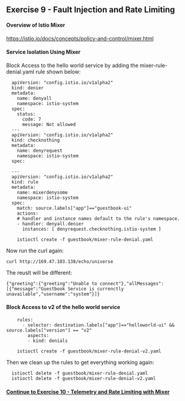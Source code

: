 ## Exercise 9 - Fault Injection and Rate Limiting

#### Overview of Istio Mixer

https://istio.io/docs/concepts/policy-and-control/mixer.html


#### Service Isolation Using Mixer

Block Access to the hello world service by adding the mixer-rule-denial.yaml rule shown below:

```
  apiVersion: "config.istio.io/v1alpha2"
  kind: denier
  metadata:
    name: denyall
    namespace: istio-system
  spec:
    status:
      code: 7
      message: Not allowed
  ---
  apiVersion: "config.istio.io/v1alpha2"
  kind: checknothing
  metadata:
    name: denyrequest
    namespace: istio-system
  spec:

  ---
  apiVersion: "config.istio.io/v1alpha2"
  kind: rule
  metadata:
    name: mixerdenysome
    namespace: istio-system
  spec:
    match: source.labels["app"]=="guestbook-ui"
    actions:
    # handler and instance names default to the rule's namespace.
    - handler: denyall.denier
      instances: [ denyrequest.checknothing.istio-system ]
```

```
    istioctl create -f guestbook/mixer-rule-denial.yaml
```
Now run the curl again:
```
curl http://169.47.103.138/echo/universe
```

The reuslt will be different:
```
{"greeting":{"greeting":"Unable to connect"},"allMessages":[{"message":"Guestbook Service is currenctly unavailable","username":"system"}]}
```

#### Block Access to v2 of the hello world service

```
    rules:
      - selector: destination.labels["app"]=="helloworld-ui" && source.labels["version"] == "v2"
        aspects:
        - kind: denials
```

```
    istioctl create -f guestbook/mixer-rule-denial-v2.yaml
```

Then we clean up the rules to get everything working again:

```
  istioctl delete -f guestbook/mixer-rule-denial.yaml
  istioctl delete -f guestbook/mixer-rule-denial-v2.yaml
```

#### [Continue to Exercise 10 - Telemetry and Rate Limiting with Mixer](../exercise-10/README.md)
